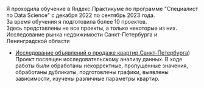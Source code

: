 Я проходила обучение в Яндекс.Практикуме по программе "Специалист по Data Science" с декабря 2022 по сентябрь 2023 года.  
За время обучения я подготовила более 10 проектов.  
Здесь представлены не все проекты, а только некоторые из них.
Исследование рынка недвижимости Санкт-Петербурга и Ленинградской области
- [Исследование объявлений о продаже квартир Санкт-Петербурга](real_estate))   
Проект посвящен исследовательскому анализу данных. В ходе работы были обработаны некорректные, пропущенные значения, обработаны дубликаты, подготовлены графики, выявлены зависимости, изучены различные параметры квартир.
